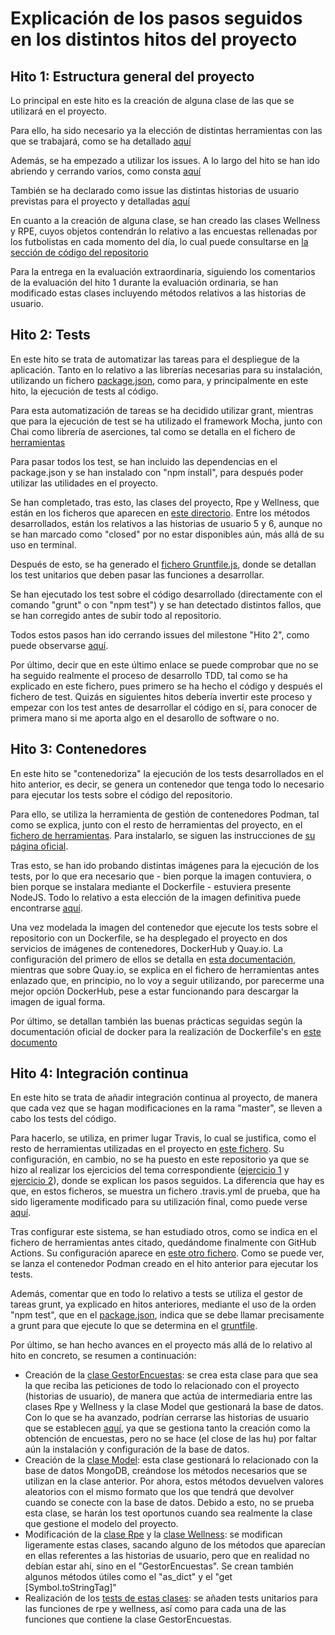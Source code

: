 # Explicación de los pasos seguidos en los distintos hitos del proyecto

## Hito 1: Estructura general del proyecto
Lo principal en este hito es la creación de alguna clase de las que se utilizará en el proyecto.

Para ello, ha sido necesario ya la elección de distintas herramientas con las que se trabajará, como se ha detallado [aquí](https://github.com/AlbertoLejarraga/percepcion-relativa-deportistas/tree/master/docs/herramientas.md)

Además, se ha empezado a utilizar los issues. A lo largo del hito se han ido abriendo y cerrando varios, como consta [aquí](https://github.com/AlbertoLejarraga/percepcion-relativa-deportistas/issues?q=is%3Aissue+is%3Aclosed)

También se ha declarado como issue las distintas historias de usuario previstas para el proyecto y detalladas [aquí](https://github.com/AlbertoLejarraga/percepcion-relativa-deportistas/issues)

En cuanto a la creación de alguna clase, se han creado las clases Wellness y RPE, cuyos objetos contendrán lo relativo a las encuestas rellenadas por los futbolistas en cada momento del día, lo cual puede consultarse en [la sección de código del repositorio](https://github.com/AlbertoLejarraga/percepcion-relativa-deportistas/tree/master/src)

Para la entrega en la evaluación extraordinaria, siguiendo los comentarios de la evaluación del hito 1 durante la evaluación ordinaria, se han modificado estas clases incluyendo métodos relativos a las historias de usuario.

## Hito 2: Tests
En este hito se trata de automatizar las tareas para el despliegue de la aplicación. Tanto en lo relativo a las librerías necesarias para su instalación, utilizando un fichero [package.json](https://github.com/AlbertoLejarraga/percepcion-relativa-deportistas/blob/master/package.json), como para, y principalmente en este hito, la ejecución de tests al código.

Para esta automatización de tareas se ha decidido utilizar grant, mientras que para la ejecución de test se ha utilizado el framework Mocha, junto con Chai como librería de aserciones, tal como se detalla en el fichero de [herramientas](https://github.com/AlbertoLejarraga/percepcion-relativa-deportistas/tree/master/docs/herramientas.md)

Para pasar todos los test, se han incluido las dependencias en el package.json y se han instalado con "npm install", para después poder utilizar las utilidades en el proyecto.

Se han completado, tras esto, las clases del proyecto, Rpe y Wellness, que están en los ficheros que aparecen en [este directorio](https://github.com/AlbertoLejarraga/percepcion-relativa-deportistas/tree/master/src). Entre los métodos desarrollados, están los relativos a las historias de usuario 5 y 6, aunque no se han marcado como "closed" por no estar disponibles aún, más allá de su uso en terminal.

Después de esto, se ha generado el [fichero Gruntfile.js](https://github.com/AlbertoLejarraga/percepcion-relativa-deportistas/blob/master/Gruntfile.js), donde se detallan los test unitarios que deben pasar las funciones a desarrollar.

Se han ejecutado los test sobre el código desarrollado (directamente con el comando "grunt" o con "npm test") y se han detectado distintos fallos, que se han corregido antes de subir todo al repositorio.

Todos estos pasos han ido cerrando issues del milestone "Hito 2", como puede observarse [aquí](https://github.com/AlbertoLejarraga/percepcion-relativa-deportistas/issues?q=is%3Aissue+is%3Aclosed+milestone%3A%22Hito+2%22).

Por último, decir que en este último enlace se puede comprobar que no se ha seguido realmente el proceso de desarrollo TDD, tal como se ha explicado en este fichero, pues primero se ha hecho el código y después el fichero de test. Quizás en siguientes hitos debería invertir este proceso y empezar con los test antes de desarrollar el código en sí, para conocer de primera mano si me aporta algo en el desarollo de software o no.

## Hito 3: Contenedores
En este hito se "contenedoriza" la ejecución de los tests desarrollados en el hito anterior, es decir, se genera un contenedor que tenga todo lo necesario para ejecutar los tests sobre el código del repositorio.

Para ello, se utiliza la herramienta de gestión de contenedores Podman, tal como se explica, junto con el resto de herramientas del proyecto, en el [fichero de herramientas](https://github.com/AlbertoLejarraga/percepcion-relativa-deportistas/tree/master/docs/herramientas.md). Para instalarlo, se siguen las instrucciones de [su página oficial](https://podman.io/getting-started/installation).

Tras esto, se han ido probando distintas imágenes para la ejecución de los tests, por lo que era necesario que - bien porque la imagen contuviera, o bien porque se instalara mediante el Dockerfile - estuviera presente NodeJS. Todo lo relativo a esta elección de la imagen definitiva puede encontrarse [aquí](https://github.com/AlbertoLejarraga/percepcion-relativa-deportistas/tree/master/docs/eleccionImagenDockerTest/README.md).

Una vez modelada la imagen del contenedor que ejecute los tests sobre el repositorio con un Dockerfile, se ha desplegado el proyecto en dos servicios de imágenes de contenedores, DockerHub y Quay.io. La configuración del primero de ellos se detalla en [esta documentación](https://github.com/AlbertoLejarraga/percepcion-relativa-deportistas/tree/master/docs/despliegueDockerHub/README.md), mientras que sobre Quay.io, se explica en el fichero de herramientas antes enlazado que, en principio, no lo voy a seguir utilizando, por parecerme una mejor opción DockerHub, pese a estar funcionando para descargar la imagen de igual forma.

Por último, se detallan también las buenas prácticas seguidas según la documentación oficial de docker para la realización de Dockerfile's en [este documento](https://github.com/AlbertoLejarraga/percepcion-relativa-deportistas/tree/master/docs/buenasPracticasDocker.md)

## Hito 4: Integración continua
En este hito se trata de añadir integración continua al proyecto, de manera que cada vez que se hagan modificaciones en la rama "master", se lleven a cabo los tests del código.

Para hacerlo, se utiliza, en primer lugar Travis, lo cual se justifica, como el resto de herramientas utilizadas en el proyecto en [este fichero](https://github.com/AlbertoLejarraga/percepcion-relativa-deportistas/tree/master/docs/herramientas.md). Su configuración, en cambio, no se ha puesto en este repositorio ya que se hizo al realizar los ejercicios del tema correspondiente ([ejercicio 1](https://github.com/AlbertoLejarraga/Autoevaluacion-IV-2020/blob/main/Semana%206_7-CI/Ejercicio%201/README.md) y [ejercicio 2](https://github.com/AlbertoLejarraga/Autoevaluacion-IV-2020/blob/main/Semana%206_7-CI/Ejercicio%202/README.md)), donde se explican los pasos seguidos. La diferencia que hay es que, en estos ficheros, se muestra un fichero .travis.yml de prueba, que ha sido ligeramente modificado para su utilización final, como puede verse [aquí](https://github.com/AlbertoLejarraga/percepcion-relativa-deportistas/blob/master/.travis.yml).

Tras configurar este sistema, se han estudiado otros, como se indica en el fichero de herramientas antes citado, quedándome finalmente con GitHub Actions. Su configuración aparece en [este otro fichero](https://github.com/AlbertoLejarraga/percepcion-relativa-deportistas/blob/master/.github/workflows/push.yml). Como se puede ver, se lanza el contenedor Podman creado en el hito anterior para ejecutar los tests.

Además, comentar que en todo lo relativo a tests se utiliza el gestor de tareas grunt, ya explicado en hitos anteriores, mediante el uso de la orden "npm test", que en el [package.json](https://github.com/AlbertoLejarraga/percepcion-relativa-deportistas/blob/master/package.json), indica que se debe llamar precisamente a grunt para que ejecute lo que se determina en el [gruntfile](https://github.com/AlbertoLejarraga/percepcion-relativa-deportistas/blob/master/Gruntfile.js).

Por último, se han hecho avances en el proyecto más allá de lo relativo al hito en concreto, se resumen a continuación:
  * Creación de la [clase GestorEncuestas](https://github.com/AlbertoLejarraga/percepcion-relativa-deportistas/blob/master/src/gestorEncuestas.js): se crea esta clase para que sea la que reciba las peticiones de todo lo relacionado con el proyecto (historias de usuario), de manera que actúa de intermediaria entre las clases Rpe y Wellness y la clase Model que gestionará la base de datos. Con lo que se ha avanzado, podrían cerrarse las historias de usuario que se establecen [aquí](https://github.com/AlbertoLejarraga/percepcion-relativa-deportistas/issues?q=is%3Aopen+is%3Aissue+label%3Auser-stories), ya que se gestiona tanto la creación como la obtención de encuestas, pero no se hace (el close de las hu) por faltar aún la instalación y configuración de la base de datos.
  * Creación de la [clase Model](https://github.com/AlbertoLejarraga/percepcion-relativa-deportistas/blob/master/src/model.js): esta clase gestionará lo relacionado con la base de datos MongoDB, creándose los métodos necesarios que se utilizan en la clase anterior. Por ahora, estos métodos devuelven valores aleatorios con el mismo formato que los que tendrá que devolver cuando se conecte con la base de datos. Debido a esto, no se prueba esta clase, se harán los test oportunos cuando sea realmente la clase que gestione el modelo del proyecto.
  * Modificación de la [clase Rpe](https://github.com/AlbertoLejarraga/percepcion-relativa-deportistas/blob/master/src/rpe.js) y la [clase Wellness](https://github.com/AlbertoLejarraga/percepcion-relativa-deportistas/blob/master/src/wellness.js): se modifican ligeramente estas clases, sacando alguno de los métodos que aparecían en ellas referentes a las historias de usuario, pero que en realidad no debían estar ahí, sino en el "GestorEncuestas". Se crean también algunos métodos útiles como el "as_dict" y el "get [Symbol.toStringTag]"
  * Realización de los [tests de estas clases](https://github.com/AlbertoLejarraga/percepcion-relativa-deportistas/blob/master/tests/principal.js): se añaden tests unitarios para las funciones de rpe y wellness, así como para cada una de las funciones que contiene la clase GestorEncuestas. 
